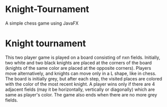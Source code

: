 # Knight-Tournament
A simple chess game using JavaFX

# Knight tournament
This two player game is played on a board consisting of nxn fields. Initially, two white and two black knights are placed at the corners of the board (knights of the same color are placed at the opposite corners). Players move alternatively, and knights can move only in a L shape, like in chess. The board is initially grey, but after each step, the visited places are colored with the color of the most recent knight. A player wins only if there are 4 adjacent fields (may it be horizontally, vertically or diagonally) which are same as player's color. The game also ends when there are no more grey fields.
